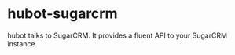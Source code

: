 hubot-sugarcrm
==============

hubot talks to SugarCRM. It provides a fluent API to your SugarCRM
instance.
